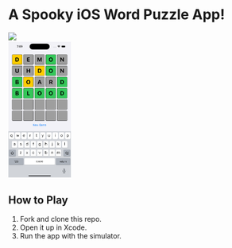 <div>
  <h1>A Spooky iOS Word Puzzle App!</h1>
  <img width="400px" src="https://i.pinimg.com/originals/7b/d7/be/7bd7bef6b26ac1e854fb48de685d806a.png"/>
  <br>
  <img height="25%" width="25%" src="./preview.png"/>
  <br>
</div>
<div>
  <h2>How to Play</h2>
  <ol>
    <li>Fork and clone this repo.</li>
    <li>Open it up in Xcode.</li>
    <li>Run the app with the simulator.</li>
  </ol>
</div>
